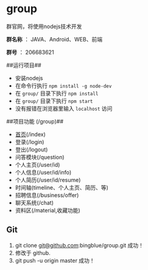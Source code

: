 group
=====

群官网，将使用nodejs技术开发

**群名称** ： JAVA、Android、WEB、前端

**群号** ： 206683621

##运行项目##

- 安装nodejs
- 在命令行执行 `npm install -g node-dev` 
- 在 `group/` 目录下执行 `npm install` 
- 在 `group/` 目录下执行 `npm start` 
- 没有报错在浏览器里输入 `localhost` 访问

##项目功能 (/group)##

- [首页][1](/index)
- 登录(/login)
- 登出(/logout)
- 问答模块(/question)
- 个人主页(/user/id)
- 个人信息(/user/id/info)
- 个人简历(/user/id/resume)
- 时间轴(timeline、个人主页、简历、等)
- 招聘信息(/business/offer)
- 聊天系统(/chat)
- 资料区(/material,收藏功能)

## Git ##
1. git clone git@github.com:bingblue/group.git 成功！
2. 修改于 github.
3. git push -u origin master 成功！

[1]:http://112.74.126.133/